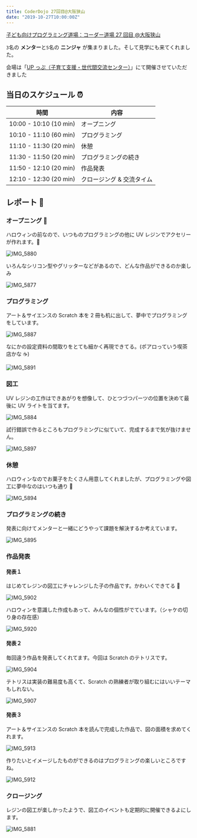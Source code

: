 ```yaml
---
title: CoderDojo 27回目@大阪狭山
date: "2019-10-27T10:00:00Z"
---
```


[子ども向けプログラミング道場：コーダー道場 27 回目 @大阪狭山](https://coderdojo-hommachi.doorkeeper.jp/events/98316)

`3`名の **メンター**と`5`名の **ニンジャ** が集まりました。そして見学にも来てくれました。

会場は「[UP っぷ（子育て支援・世代間交流センター）](http://www.city.osakasayama.osaka.jp/kosodate_kyoiku/kosodate/upp_kosodatesiensedaikankouryuusenta1/index.html)」にて開催させていただきました

## 当日のスケジュール ⏰

| 時間                   | 内容                      |
| ---------------------- | ------------------------- |
| 10:00 - 10:10 (10 min) | オープニング              |
| 10:10 - 11:10 (60 min) | プログラミング            |
| 11:10 - 11:30 (20 min) | 休憩                      |
| 11:30 - 11:50 (20 min) | プログラミングの続き      |
| 11:50 - 12:10 (20 min) | 作品発表                  |
| 12:10 - 12:30 (20 min) | クロージング & 交流タイム |

## レポート 📝

### オープニング 🎉

ハロウィンの前なので、いつものプログラミングの他に UV レジンでアクセリーが作れます。👻

![IMG_5880](./IMG_5880.jpg)

いろんなシリコン型やグリッターなどがあるので、どんな作品ができるのか楽しみ

![IMG_5877](./IMG_5877.jpg)

### プログラミング

アート＆サイエンスの Scratch 本を 2 冊も机に出して、夢中でプログラミングをしています。

![IMG_5887](./IMG_5887.jpg)

なにかの設定資料の間取りをとても細かく再現できてる。(ポアロっていう喫茶店かな ☕️)

![IMG_5891](./IMG_5891.jpg)

### 図工

UV レジンの工作はできあがりを想像して、ひとつづつパーツの位置を決めて最後に UV ライトを当てます。

![IMG_5884](./IMG_5884.jpg)

試行錯誤で作るところもプログラミングに似ていて、完成するまで気が抜けません。

![IMG_5897](./IMG_5897.jpg)

### 休憩

ハロウィンなのでお菓子をたくさん用意してくれましたが、プログラミングや図工に夢中なのはいつも通り 🍬

![IMG_5894](./IMG_5894.jpg)

### プログラミングの続き

発表に向けてメンターと一緒にどうやって課題を解決するか考えています。

![IMG_5895](./IMG_5895.jpg)

### 作品発表

#### 発表１

はじめてレジンの図工にチャレンジした子の作品です。かわいくできてる 💖

![IMG_5902](./IMG_5902.jpg)

ハロウィンを意識した作成もあって、みんなの個性がでています。（シャケの切り身の存在感）

![IMG_5920](./IMG_5920.jpg)

#### 発表２

毎回違う作品を発表してくれてます。今回は Scratch のテトリスです。

![IMG_5904](./IMG_5904.jpg)

テトリスは実装の難易度も高くて、Scratch の熟練者が取り組むにはいいテーマもしれない。

![IMG_5907](./IMG_5907.jpg)

#### 発表３

アート＆サイエンスの Scratch 本を読んで完成した作品で、図の面積を求めてくれます。

![IMG_5913](./IMG_5913.jpg)

作りたいとイメージしたものができるのはプログラミングの楽しいところですね。

![IMG_5912](./IMG_5912.jpg)

### クロージング

レジンの図工が楽しかったようで、図工のイベントも定期的に開催できるよにします。

![IMG_5881](./IMG_5881.jpg)
